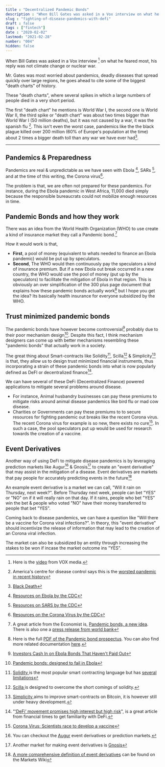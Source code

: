 ```yaml
---
title : "Decentralized Pandemic Bonds"
description : "When Bill Gates was asked in a Vox interview on what he feared most, his reply was not climate change or nuclear war. It was a flu."
slug : "fighting-of-disease-pandemics-with-defi"
draft : false
tags : ["fintech"]
date : "2020-02-02"
lastmod: "2021-02-28"
number: "004"
hidden: false
---
```


When Bill Gates was asked in a Vox interview [^1] on what he feared most, his reply was not climate change or nuclear war. 

Mr. Gates was most worried about pandemics, deadly diseases that spread quickly over large regions, he goes ahead to cite some of the biggest "death charts" of history.

These "death charts", where several spikes in which a large numbers of people died in a very short period.

The first "death chart" he mentions is World War I, the second one is World War II, the third spike or "death chart"  was about two times bigger than World War I (50 million deaths), but it was not caused by a war, it was the spanish flu [^2]. This isn't even the worst case, pandemics like the the black plague killed over 200 million (60% of Europe's population at the time) about 2 times  a bigger death toll than any war we have ever had[^3].

***

## Pandemics & Preparedness

Pandemics are real & unpredictable as we have seen with Ebola [^4], SARs [^5], and at the time of this writing, the Corona virus[^6].

The problem is that, we are often not prepared for these pandemics. For instance, during the Ebola pandemic in West Africa, 11,000 died simply because the responsible bureaucrats could not mobilize enough resources in time.

## Pandemic Bonds and how they work

There was an idea from the World Health Organization (WHO) to use create a kind of insurance market they call a Pandemic bond.[^7]

How it would work is that, 

- **First**, a pool of money (equivalent to whats needed to finance an Ebola pandemic) would be put up by speculators.
- **Second**, The WHO would then continuously  pay  the speculators a kind of insurance premium. But if a new Ebola out break occurred in a new country, the WHO would use the pool of money (put up by the speculators) to facilitate the mitigation of Ebola in that region. This is obviously an over simplification of the 300 plus page document that explains how these pandemic bonds actually work[^8] but I hope you get the idea? Its basically health insurance for everyone subsidized by the WHO.

## Trust minimized  pandemic bonds

The pandemic bonds have however become controversial[^9] probably due to their poor mechanism design[^10]. Despite this fact, I think mechanism designers can come up with better mechanisms resembling these "pandemic bonds" that actually work in a society.

The great thing about Smart-contracts like Solidity[^11], Scilla[^12] & Simplicity[^13] is that, they allow us to design trust minimized financial instruments, thus incorporating a strain of these pandemic bonds into what is now popularly defined as DeFI or decentralized finance[^14].

We can have several of these DeFi (Decentralized Finance) powered applications to mitigate several problems around disease. 

- For instance, Animal husbandry businesses can pay these premiums to mitigate risks around animal disease pandemics like bird flu or mad cow disease.
- Charities  or Governments can pay these premiums to to secure resources for fighting pandemic out breaks like the recent Corona virus.  The recent Corona virus for example is so new, there exists no cure[^15]. In such a case, the pool speculators put up would be used for research towards the creation of a vaccine.

## Event Derivatives

Another way of using  DeFi to mitigate disease pandemics is by leveraging prediction markets like Augur[^16] & Gnosis[^17] to create an "event derivative" that may assist in the mitigation of a disease. 
Event derivatives are markets that pay people for accurately predicting  events in the future[^18]

An example event derivative is a market we can call,  "Will it rain on Thursday, next week?".  Before Thursday next week, people can bet "YES" or "NO" on if it will really rain on that day.
If it rains, people who bet "YES" win the bet & people who voted "NO" have their money transferred to people that bet "YES". 

Coming back to disease pandemics, we can have a question like "Will there be a vaccine for Corona viral infections?". In theory, this "event derivative" should incentivize the release of information that may lead to the creation of an Corona viral infection. 

The market can also be subsidized by an entity through increasing the stakes to be won if incase the market outcome ins "YES".


[^1]: Here is the [video](https://www.youtube.com/watch?v=9AEMKudv5p0) from VOX media.
[^2]: America's centre for disease control says this is the [worsted pandemic in recent history](https://www.cdc.gov/flu/pandemic-resources/1918-pandemic-h1n1.html)
[^3]: [Black Death](https://en.wikipedia.org/wiki/Black_Death)
[^4]: [Resources on Ebola by the CDC](https://www.cdc.gov/vhf/ebola/index.html)
[^5]: [Resources on SARS by the CDC](https://www.cdc.gov/sars/index.html)
[^6]: [Resources on the Corona Virus by the CDC](https://www.cdc.gov/coronavirus/index.html)
[^7]:  A great article from the Economist is, [Pandemic bonds, a new idea](https://www.economist.com/finance-and-economics/2017/07/27/pandemic-bonds-a-new-idea). There is also one a [press release from world bank](https://www.worldbank.org/en/news/press-release/2017/06/28/world-bank-launches-first-ever-pandemic-bonds-to-support-500-million-pandemic-emergency-financing-facility)
[^8]: Here is the full [PDF of the Pandemic bond prospectus](http://pubdocs.worldbank.org/en/882831509568634367/PEF-Final-Prospectus-PEF.pdf). You can also find more related documentation [here](https://www.worldbank.org/en/topic/pandemics/brief/pandemic-emergency-financing-facility).
[^9]: [Investors Cash In on Ebola Bonds That Haven't Paid Out](https://www.bloomberg.com/news/articles/2019-08-14/ebola-bond-pays-investors-millions-while-congo-battles-outbreak)
[^10]: [Pandemic bonds: designed to fail in Ebola](https://www.nature.com/articles/d41586-019-02415-9)
[^11]: [Solidity ](https://en.wikipedia.org/wiki/Solidity) is the most popular smart contracting language but has [several limitations](https://news.ycombinator.com/item?id=14691212)
[^12]: [Scilla ](https://scilla-lang.org/) is designed to overcome the short comings of solidity.
[^13]: [Simplicity ](https://arxiv.org/abs/1711.03028) aims to improve smart-contracts on Bitcoin, it is however still under heavy development.
[^14]: "[‘DeFi’ movement promises high interest but high risk](https://www.ft.com/content/16db565a-25a1-11ea-9305-4234e74b0ef3)", is a great article from financial times to get familiarity with DeFi.
[^15]: [Corona Virus: Scientists race to develop a vaccine](https://www.bbc.com/news/health-51299735)
[^16]: You can checkout the [Augur](https://augur.casino) event derivatives or prediction markets.
[^17]: Another market for making event derivatives is [Gnosis](https://gnosis.io/)
[^18]: [A more comprehensive definition of event derivatives](http://www.marketswiki.com/wiki/Event_derivatives) can be found on the Markets Wiki